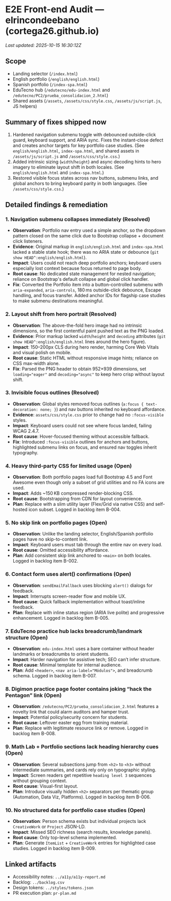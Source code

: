 # E2E Front-end Audit — elrincondeebano (cortega26.github.io)

_Last updated: 2025-10-15 16:30:12Z_

## Scope
- Landing selector (`/index.html`)
- English portfolio (`/english/english.html`)
- Spanish portfolio (`/index-spa.html`)
- EduTecno hub (`/edutecno/edu-index.html` and `/edutecno/PC2/prueba_consolidacion_2.html`)
- Shared assets (`/assets`, `/assets/css/style.css`, `/assets/js/script.js`, JS helpers)

## Summary of fixes shipped now
1. Hardened navigation submenu toggle with debounced outside-click guard, keyboard support, and ARIA sync. Fixes the instant-close defect and creates anchor targets for key portfolio case studies. (See `english/english.html`, `index-spa.html`, and shared assets in `/assets/js/script.js` and `/assets/css/style.css`.)
2. Added intrinsic sizing (`width`/`height`) and async decoding hints to hero imagery to eliminate layout shift in both locales. (See `english/english.html` and `index-spa.html`.)
3. Restored visible focus states across nav buttons, submenu links, and global anchors to bring keyboard parity in both languages. (See `/assets/css/style.css`.)

## Detailed findings & remediation

### 1. Navigation submenu collapses immediately (Resolved)
- **Observation**: Portfolio nav entry used a simple anchor, so the dropdown pattern closed on the same click due to Bootstrap collapse + document click listeners.
- **Evidence**: Original markup in `english/english.html` and `index-spa.html` lacked a stable state hook; there was no ARIA state or debounce (`git show HEAD^:english/english.html`).
- **Impact**: Users could not reach deep portfolio anchors; keyboard users especially lost context because focus returned to page body.
- **Root cause**: No dedicated state management for nested navigation; reliance on Bootstrap's default collapse and global click handler.
- **Fix**: Converted the Portfolio item into a button-controlled submenu with `aria-expanded`, `aria-controls`, 180 ms outside-click debounce, Escape handling, and focus transfer. Added anchor IDs for flagship case studies to make submenu destinations meaningful.

### 2. Layout shift from hero portrait (Resolved)
- **Observation**: The above-the-fold hero image had no intrinsic dimensions, so the first contentful paint pushed text as the PNG loaded.
- **Evidence**: Prior markup lacked `width`/`height` and `decoding` attributes (`git show HEAD^:english/english.html` lines around the hero figure).
- **Impact**: 150–200px CLS during hero render, harming Core Web Vitals and visual polish on mobile.
- **Root cause**: Static HTML without responsive image hints; reliance on CSS max-width alone.
- **Fix**: Parsed the PNG header to obtain 952×939 dimensions, set `loading="eager"` and `decoding="async"` to keep hero crisp without layout shift.

### 3. Invisible focus outlines (Resolved)
- **Observation**: Global styles removed focus outlines (`a:focus { text-decoration: none; }`) and nav buttons inherited no keyboard affordance.
- **Evidence**: `assets/css/style.css` prior to change had no `:focus-visible` styles.
- **Impact**: Keyboard users could not see where focus landed, failing WCAG 2.4.7.
- **Root cause**: Hover-focused theming without accessible fallback.
- **Fix**: Introduced `:focus-visible` outlines for anchors and buttons, highlighted submenu links on focus, and ensured nav toggles inherit typography.

### 4. Heavy third-party CSS for limited usage (Open)
- **Observation**: Both portfolio pages load full Bootstrap 4.5 and Font Awesome even though only a subset of grid utilities and no FA icons are used.
- **Impact**: Adds ~150 KB compressed render-blocking CSS.
- **Root cause**: Bootstrapping from CDN for layout convenience.
- **Plan**: Replace with a slim utility layer (Flex/Grid via native CSS) and self-hosted icon subset. Logged in backlog item B-004.

### 5. No skip link on portfolio pages (Open)
- **Observation**: Unlike the landing selector, English/Spanish portfolio pages have no skip-to-content link.
- **Impact**: Keyboard users must tab through the entire nav on every load.
- **Root cause**: Omitted accessibility affordance.
- **Plan**: Add consistent skip link anchored to `<main>` on both locales. Logged in backlog item B-002.

### 6. Contact form uses alert() confirmations (Open)
- **Observation**: `sendEmailFallback` uses blocking `alert()` dialogs for feedback.
- **Impact**: Interrupts screen-reader flow and mobile UX.
- **Root cause**: Quick fallback implementation without toast/inline feedback.
- **Plan**: Replace with inline status region (ARIA live polite) and progressive enhancement. Logged in backlog item B-005.

### 7. EduTecno practice hub lacks breadcrumb/landmark structure (Open)
- **Observation**: `edu-index.html` uses a bare container without header landmarks or breadcrumbs to orient students.
- **Impact**: Harder navigation for assistive tech; SEO can’t infer structure.
- **Root cause**: Minimal template for internal audience.
- **Plan**: Add `<header>`, `<nav aria-label="Módulos">`, and breadcrumb schema. Logged in backlog item B-007.

### 8. Digimon practice page footer contains joking “hack the Pentagon” link (Open)
- **Observation**: `/edutecno/PC2/prueba_consolidacion_2.html` features a novelty link that could alarm auditors and hamper trust.
- **Impact**: Potential policy/security concern for students.
- **Root cause**: Leftover easter egg from training material.
- **Plan**: Replace with legitimate resource link or remove. Logged in backlog item B-008.

### 9. Math Lab + Portfolio sections lack heading hierarchy cues (Open)
- **Observation**: Several subsections jump from `<h2>` to `<h3>` without intermediate summaries, and cards rely only on typographic styling.
- **Impact**: Screen readers get repetitive `heading level 3` sequences without grouping context.
- **Root cause**: Visual-first layout.
- **Plan**: Introduce visually hidden `<h2>` separators per thematic group (Automation, Data Viz, Platforms). Logged in backlog item B-006.

### 10. No structured data for portfolio case studies (Open)
- **Observation**: Person schema exists but individual projects lack `CreativeWork` or `Project` JSON-LD.
- **Impact**: Missed SEO richness (search results, knowledge panels).
- **Root cause**: Only top-level schema implemented.
- **Plan**: Generate `ItemList` + `CreativeWork` entries for highlighted case studies. Logged in backlog item B-009.

## Linked artifacts
- Accessibility notes: `../a11y/a11y-report.md`
- Backlog: `../backlog.csv`
- Design tokens: `../styles/tokens.json`
- PR execution plan: `pr-plan.md`

